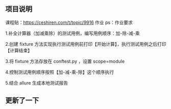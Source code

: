 ## 项目说明
课程贴：https://ceshiren.com/t/topic/9916 作业
ps：作业要求

1.补全计算器（加减乘除）的测试用例，编写用例顺序：加-除-减-乘

2.创建 fixture 方法实现执行测试用例前打印【开始计算】，执行测试用例之后打印【计算结束】

3.将 fixture 方法存放在 conftest.py ，设置 scope=module

4.控制测试用例顺序按照【加-减-乘-除】这个顺序执行

5.结合 allure 生成本地测试报告

## 更新了一下